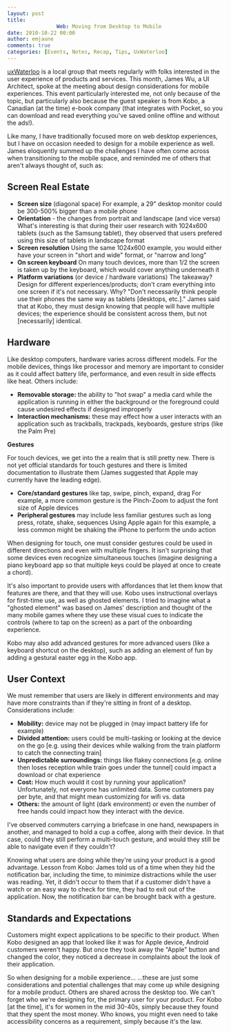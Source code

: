 ```yaml
---
layout: post
title: 
				Web: Moving from Desktop to Mobile		
date: 2010-10-22 00:00
author: emjaune
comments: true
categories: [Events, Notes, Recap, Tips, UxWaterloo]
---
```

<a href="http://www.uxwaterloo.org" target="_blank" rel="noopener">uxWaterloo</a> is a local group that meets regularly with folks interested in the user experience of products and services. This month, James Wu, a UI Architect, spoke at the meeting about design considerations for mobile experiences. This event particularly interested me, not only because of the topic, but particularly also because the guest speaker is from Kobo, a Canadian (at the time) e-book company (that integrates with Pocket, so you can download and read everything you've saved online offline and without the ads!).

Like many, I have traditionally focused more on web desktop experiences, but I have on occasion needed to design for a mobile experience as well. James eloquently summed up the challenges I have often come across when transitioning to the mobile space, and reminded me of others that aren't always thought of, such as:
<h2>Screen Real Estate</h2>
<ul>
 	<li><strong>Screen size</strong> (diagonal space)
For example, a 29" desktop monitor could be 300-500% bigger than a mobile phone</li>
 	<li><strong>Orientation</strong> - the changes from portrait and landscape (and vice versa)
What's interesting is that during their user research with 1024x600 tablets (such as the Samsung tablet), they observed that users prefered using this size of tablets in landscape format</li>
 	<li><strong>Screen resolution</strong>
Using the same 1024x600 example, you would either have your screen in "short and wide" format, or "narrow and long"</li>
 	<li><strong>On screen keyboard</strong>
On many touch devices, more than 1/2 the screen is taken up by the keyboard, which would cover anything underneath it</li>
 	<li><strong>Platform variations</strong> (or device / hardware variations)
The takeaway? Design for different experiences/products; don't cram everything into one screen if it's not necessary. Why? "Don't necessarily think people use their phones the same way as tablets [desktops, etc.]." James said that at Kobo, they must design knowing that people will have multiple devices; the experience should be consistent across them, but not [necessarily] identical.</li>
</ul>
<h2>Hardware</h2>
Like desktop computers, hardware varies across different models. For the mobile devices, things like processor and memory are important to consider as it could affect battery life, performance, and even result in side effects like heat. Others include:
<ul>
 	<li><strong>Removable storage:</strong> the ability to "hot swap" a media card while the application is running in either the background or the foreground could cause undesired effects if designed improperly</li>
 	<li><strong>Interaction mechanisms:</strong> these may effect how a user interacts with an application such as trackballs, trackpads, keyboards, gesture strips (like the Palm Pre)</li>
</ul>
<strong>Gestures</strong>

For touch devices, we get into the a realm that is still pretty new. There is not yet official standards for touch gestures and there is limited documentation to illustrate them (James suggested that Apple may currently have the leading edge).
<ul>
 	<li><strong>Core/standard gestures</strong> like tap, swipe, pinch, expand, drag
For example, a more common gesture is the Pinch-Zoom to adjust the font size of Apple devices</li>
 	<li><strong>Peripheral gestures</strong> may include less familiar gestures such as long press, rotate, shake, sequences
Using Apple again for this example, a less common might be shaking the iPhone to perform the undo action</li>
</ul>
When designing for touch, one must consider gestures could be used in different directions and even with multiple fingers. It isn't surprising that some devices even recognize simultaneous touches (imagine designing a piano keyboard app so that multiple keys could be played at once to create a chord).

It's also important to provide users with affordances that let them know that features are there, and that they will use. Kobo uses instructional overlays for first-time use, as well as ghosted elements. I tried to imagine what a "ghosted element" was based on James' description and thought of the many mobile games where they use these visual cues to indicate the controls (where to tap on the screen) as a part of the onboarding experience.

Kobo may also add advanced gestures for more advanced users (like a keyboard shortcut on the desktop), such as adding an element of fun by adding a gestural easter egg in the Kobo app.
<h2>User Context</h2>
We must remember that users are likely in different environments and may have more constraints than if they're sitting in front of a desktop. Considerations include:
<ul>
 	<li><strong>Mobility:</strong> device may not be plugged in (may impact battery life for example)</li>
 	<li><strong>Divided attention:</strong> users could be multi-tasking or looking at the device on the go
[e.g. using their devices while walking from the train platform to catch the connecting train]</li>
 	<li><strong>Unpredictable surroundings:</strong> things like flakey connections [e.g. online then loses reception while train goes under the tunnel] could impact a download or chat experience</li>
 	<li><strong>Cost:</strong> How much would it cost by running your application? Unfortunately, not everyone has unlimited data. Some customers pay per byte, and that might mean customizing for wifi vs. data</li>
 	<li><strong>Others:</strong> the amount of light (dark environment) or even the number of free hands could impact how they interact with the device.</li>
</ul>
I've observed commuters carrying a briefcase in one hand, newspapers in another, and managed to hold a cup a coffee, along with their device. In that case, could they still perform a multi-touch gesture, and would they still be able to navigate even if they couldn't?

Knowing what users are doing while they're using your product is a good advantage. Lesson from Kobo: James told us of a time when they hid the notification bar, including the time, to minimize distractions while the user was reading. Yet, it didn't occur to them that if a customer didn't have a watch or an easy way to check for time, they had to exit out of the application. Now, the notification bar can be brought back with a gesture.
<h2>Standards and Expectations</h2>
Customers might expect applications to be specific to their product. When Kobo designed an app that looked like it was for Apple device, Android customers weren't happy. But once they took away the "Apple" button and changed the color, they noticed a decrease in complaints about the look of their application.

So when designing for a mobile experience...
...these are just some considerations and potential challenges that may come up while designing for a mobile product. Others are shared across the desktop too. We can't forget who we're designing for, the primary user for your product. For Kobo [at the time], it's for women in the mid 30-40s, simply because they found that they spent the most money. Who knows, you might even need to take accessibility concerns as a requirement, simply because it's the law.

